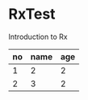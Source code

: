 # RxTest
Introduction to Rx


| no | name | age |
|----|------|-----|
| 1  | 2    | 2   |
| 2  | 3    | 2   |
